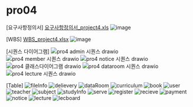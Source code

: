 # pro04
[요구사항정의서]
[요구사항정의서_project4.xls](https://github.com/leeho7029/pro04/files/13222140/_project4.xls)
![image](https://github.com/leeho7029/pro04/assets/80402477/fd4e5bc8-6d4a-4af0-aed1-7123bface84f)

[WBS]
[WBS_project4.xlsx](https://github.com/leeho7029/pro04/files/13222145/WBS_project4.xlsx)
![image](https://github.com/leeho7029/pro04/assets/80402477/364f0478-cc4a-45c9-828a-aeb5451b31ac)

[시퀀스 다이어그램]
![pro4 admin 시퀀스 drawio](https://github.com/leeho7029/pro04/assets/80402477/f3f7414e-edf7-4fa0-91fb-7bf686bb187d)
![pro4 member 시퀀스 drawio](https://github.com/leeho7029/pro04/assets/80402477/7e886800-1709-40a5-9caa-8ab488c929cc)
![pro4 notice 시퀀스 drawio](https://github.com/leeho7029/pro04/assets/80402477/e53cc5d4-0538-4612-b00f-fe9d9f827621)
![pro4 클래스다이어그램 drawio](https://github.com/leeho7029/pro04/assets/80402477/3aa6f579-fee7-4626-8550-d3d8d810d0ad)
![pro4 dataroom 시퀀스 drawio](https://github.com/leeho7029/pro04/assets/80402477/f6dee4d3-6a87-4a3e-a7b2-0f6f92c969e8)
![pro4 lecture 시퀀스 drawio](https://github.com/leeho7029/pro04/assets/80402477/a3253233-b51a-4cf4-8920-747bc9f0fff9)

[Table]
![fileInfo](https://github.com/leeho7029/pro04/assets/80402477/59d69a10-3537-47ee-a6b6-431a67651262)
![delievery](https://github.com/leeho7029/pro04/assets/80402477/c9ab8e0c-d225-4efa-83c5-a2f13896a0f0)
![dataRoom](https://github.com/leeho7029/pro04/assets/80402477/9eda67ec-366c-4168-9a5d-e5f88309202b)
![curriculum](https://github.com/leeho7029/pro04/assets/80402477/98839e2e-6cef-4001-a4bc-a5d1078b5c82)
![book](https://github.com/leeho7029/pro04/assets/80402477/d45b6c90-7bdb-487e-bcaf-efaace98bc74)
![user](https://github.com/leeho7029/pro04/assets/80402477/2863a0d5-7cd6-404b-8853-bb417e2ff2ca)
![teacher](https://github.com/leeho7029/pro04/assets/80402477/c1fe9003-33d4-4ccd-bd6e-6de45f6ca4eb)
![subject](https://github.com/leeho7029/pro04/assets/80402477/af3c9543-41ad-4a85-82ab-181bd23b6e9b)
![studyInfo](https://github.com/leeho7029/pro04/assets/80402477/bceb5a7e-c4e3-4331-ab6d-001e1ced9853)
![serve](https://github.com/leeho7029/pro04/assets/80402477/03a85b6d-2454-4874-a84e-992c74a3be67)
![register](https://github.com/leeho7029/pro04/assets/80402477/7a3c3464-52d5-43cc-8edd-5dcf6d0697d9)
![recieve](https://github.com/leeho7029/pro04/assets/80402477/848c23bc-2a43-4afb-8f82-eedc3142287b)
![payment](https://github.com/leeho7029/pro04/assets/80402477/72161594-e39d-4c9a-918e-09f3dc6de299)
![notice](https://github.com/leeho7029/pro04/assets/80402477/bd79194a-7d04-4d59-a475-67ea62d6891b)
![lecture](https://github.com/leeho7029/pro04/assets/80402477/9d858db6-f002-40a9-9342-e76b343f6a50)
![lecboard](https://github.com/leeho7029/pro04/assets/80402477/493c85e9-6433-4797-9811-505c4299b4e4)
